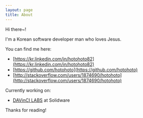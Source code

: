 ```yaml
---
layout: page
title: About
---
```


<p class="message">
  Hi there~!
</p>

I'm a Korean software developer man who loves Jesus.

You can find me here:

* [https://kr.linkedin.com/in/hotohoto82](https://kr.linkedin.com/in/hotohoto82)
* [https://github.com/hotohoto](https://github.com/hotohoto)
* [http://stackoverflow.com/users/1874690/hotohoto](http://stackoverflow.com/users/1874690/hotohoto)

Currently working on:

* [DAVinCI LABS](https://davincilabs.ai) at Solidware

Thanks for reading!
